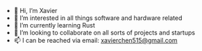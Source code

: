 - 👋 Hi, I’m Xavier
- 👀 I’m interested in all things software and hardware related
- 🌱 I’m currently learning Rust
- 💞️ I’m looking to collaborate on all sorts of projects and startups
- 📫 I can be reached via email: xavierchen515@gmail.com

<!---
xavchen515/xavchen515 is a ✨ special ✨ repository because its `README.md` (this file) appears on your GitHub profile.
You can click the Preview link to take a look at your changes.
--->
